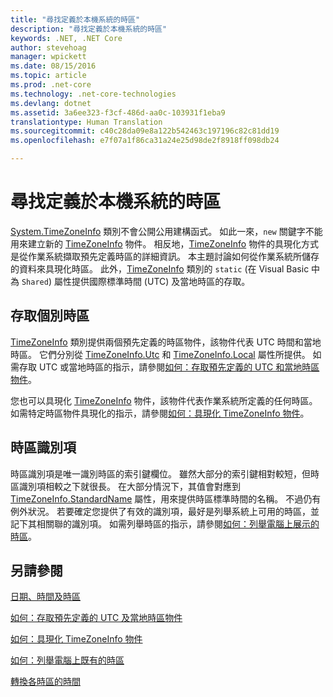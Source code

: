 ```yaml
---
title: "尋找定義於本機系統的時區"
description: "尋找定義於本機系統的時區"
keywords: .NET, .NET Core
author: stevehoag
manager: wpickett
ms.date: 08/15/2016
ms.topic: article
ms.prod: .net-core
ms.technology: .net-core-technologies
ms.devlang: dotnet
ms.assetid: 3a6ee323-f3cf-486d-aa0c-103931f1eba9
translationtype: Human Translation
ms.sourcegitcommit: c40c28da09e8a122b542463c197196c82c81dd19
ms.openlocfilehash: e7f07a1f86ca31a24e25d98de2f8918ff098db24

---
```


# <a name="finding-the-time-zones-defined-on-a-local-system"></a>尋找定義於本機系統的時區

[System.TimeZoneInfo](xref:System.TimeZoneInfo) 類別不會公開公用建構函式。 如此一來，`new` 關鍵字不能用來建立新的 [TimeZoneInfo](xref:System.TimeZoneInfo) 物件。 相反地，[TimeZoneInfo](xref:System.TimeZoneInfo) 物件的具現化方式是從作業系統擷取預先定義時區的詳細資訊。 本主題討論如何從作業系統所儲存的資料來具現化時區。 此外，[TimeZoneInfo](xref:System.TimeZoneInfo) 類別的 `static` (在 Visual Basic 中為 `Shared`) 屬性提供國際標準時間 (UTC) 及當地時區的存取。

## <a name="accessing-individual-time-zones"></a>存取個別時區

[TimeZoneInfo](xref:System.TimeZoneInfo) 類別提供兩個預先定義的時區物件，該物件代表 UTC 時間和當地時區。 它們分別從 [TimeZoneInfo.Utc](xref:System.TimeZoneInfo.Utc) 和 [TimeZoneInfo.Local](xref:System.TimeZoneInfo.Local) 屬性所提供。 如需存取 UTC 或當地時區的指示，請參閱[如何：存取預先定義的 UTC 和當地時區物件](access-utc-and-local.md)。 

您也可以具現化 [TimeZoneInfo](xref:System.TimeZoneInfo) 物件，該物件代表作業系統所定義的任何時區。 如需特定時區物件具現化的指示，請參閱[如何：具現化 TimeZoneInfo 物件](instantiate-time-zone-info.md)。

## <a name="time-zone-identifiers"></a>時區識別項

時區識別項是唯一識別時區的索引鍵欄位。 雖然大部分的索引鍵相對較短，但時區識別項相較之下就很長。 在大部分情況下，其值會對應到 [TimeZoneInfo.StandardName](xref:System.TimeZoneInfo.StandardName) 屬性，用來提供時區標準時間的名稱。 不過仍有例外狀況。 若要確定您提供了有效的識別項，最好是列舉系統上可用的時區，並記下其相關聯的識別項。 如需列舉時區的指示，請參閱[如何：列舉電腦上展示的時區](enumerate-time-zones.md)。

## <a name="see-also"></a>另請參閱

[日期、時間及時區](index.md)

[如何：存取預先定義的 UTC 及當地時區物件](access-utc-and-local.md)

[如何：具現化 TimeZoneInfo 物件](instantiate-time-zone-info.md)

[如何：列舉電腦上既有的時區](enumerate-time-zones.md)

[轉換各時區的時間](converting-between-time-zones.md)


<!--HONumber=Nov16_HO3-->


